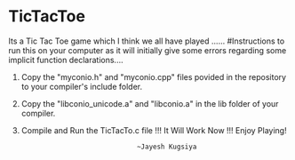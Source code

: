 # TicTacToe
Its a Tic Tac Toe game which I think we all have played ......
#Instructions to run this on your computer as it will initially give some errors regarding some implicit function declarations....
1. Copy the "myconio.h" and "myconio.cpp" files povided in the repository to your compiler's include folder.
2. Copy the "libconio_unicode.a" and "libconio.a" in the lib folder of your compiler.
3. Compile and Run the TicTacTo.c file !!!
It Will Work Now !!! Enjoy Playing!


                                    ~Jayesh Kugsiya

